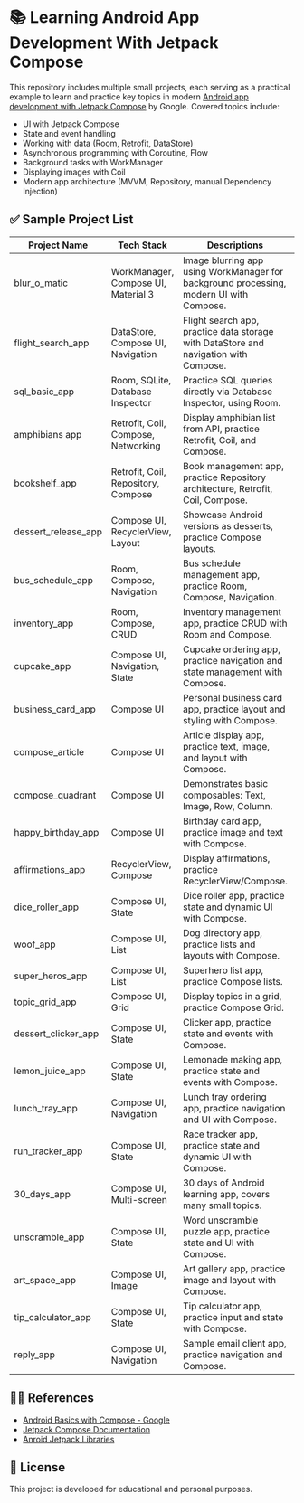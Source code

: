 # 📚 Learning Android App Development With Jetpack Compose

This repository includes multiple small projects, each serving as a practical example to learn and practice key topics in modern [Android app development with Jetpack Compose](https://developer.android.com/courses/android-basics-compose/course) by Google. Covered topics include:

- UI with Jetpack Compose
- State and event handling
- Working with data (Room, Retrofit, DataStore)
- Asynchronous programming with Coroutine, Flow
- Background tasks with WorkManager
- Displaying images with Coil
- Modern app architecture (MVVM, Repository, manual Dependency Injection)

## ✅ Sample Project List

| Project Name        | Tech Stack                          | Descriptions                                                                            | Source                                       |
| ------------------- | ----------------------------------- | --------------------------------------------------------------------------------------- | -------------------------------------------- |
| blur_o_matic        | WorkManager, Compose UI, Material 3 | Image blurring app using WorkManager for background processing, modern UI with Compose. | [blur_o_matic](./blur_o_matic)               |
| flight_search_app   | DataStore, Compose UI, Navigation   | Flight search app, practice data storage with DataStore and navigation with Compose.    | [flight_search_app](./flight_search_app)     |
| sql_basic_app       | Room, SQLite, Database Inspector    | Practice SQL queries directly via Database Inspector, using Room.                       | [sql_basic_app](./sql_basic_app)             |
| amphibians app      | Retrofit, Coil, Compose, Networking | Display amphibian list from API, practice Retrofit, Coil, and Compose.                  | [amphibians app](./amphibians%20app)         |
| bookshelf_app       | Retrofit, Coil, Repository, Compose | Book management app, practice Repository architecture, Retrofit, Coil, Compose.         | [bookshelf_app](./bookshelf_app)             |
| dessert_release_app | Compose UI, RecyclerView, Layout    | Showcase Android versions as desserts, practice Compose layouts.                        | [dessert_release_app](./dessert_release_app) |
| bus_schedule_app    | Room, Compose, Navigation           | Bus schedule management app, practice Room, Compose, Navigation.                        | [bus_schedule_app](./bus_schedule_app)       |
| inventory_app       | Room, Compose, CRUD                 | Inventory management app, practice CRUD with Room and Compose.                          | [inventory_app](./inventory_app)             |
| cupcake_app         | Compose UI, Navigation, State       | Cupcake ordering app, practice navigation and state management with Compose.            | [cupcake_app](./cupcake_app)                 |
| business_card_app   | Compose UI                          | Personal business card app, practice layout and styling with Compose.                   | [business_card_app](./business_card_app)     |
| compose_article     | Compose UI                          | Article display app, practice text, image, and layout with Compose.                     | [compose_article](./compose_article)         |
| compose_quadrant    | Compose UI                          | Demonstrates basic composables: Text, Image, Row, Column.                               | [compose_quadrant](./compose_quadrant)       |
| happy_birthday_app  | Compose UI                          | Birthday card app, practice image and text with Compose.                                | [happy_birthday_app](./happy_birthday_app)   |
| affirmations_app    | RecyclerView, Compose               | Display affirmations, practice RecyclerView/Compose.                                    | [affirmations_app](./affirmations_app)       |
| dice_roller_app     | Compose UI, State                   | Dice roller app, practice state and dynamic UI with Compose.                            | [dice_roller_app](./dice_roller_app)         |
| woof_app            | Compose UI, List                    | Dog directory app, practice lists and layouts with Compose.                             | [woof_app](./woof_app)                       |
| super_heros_app     | Compose UI, List                    | Superhero list app, practice Compose lists.                                             | [super_heros_app](./super_heros_app)         |
| topic_grid_app      | Compose UI, Grid                    | Display topics in a grid, practice Compose Grid.                                        | [topic_grid_app](./topic_grid_app)           |
| dessert_clicker_app | Compose UI, State                   | Clicker app, practice state and events with Compose.                                    | [dessert_clicker_app](./dessert_clicker_app) |
| lemon_juice_app     | Compose UI, State                   | Lemonade making app, practice state and events with Compose.                            | [lemon_juice_app](./lemon_juice_app)         |
| lunch_tray_app      | Compose UI, Navigation              | Lunch tray ordering app, practice navigation and UI with Compose.                       | [lunch_tray_app](./lunch_tray_app)           |
| run_tracker_app     | Compose UI, State                   | Race tracker app, practice state and dynamic UI with Compose.                           | [run_tracker_app](./run_tracker_app)         |
| 30_days_app         | Compose UI, Multi-screen            | 30 days of Android learning app, covers many small topics.                              | [30_days_app](./30_days_app)                 |
| unscramble_app      | Compose UI, State                   | Word unscramble puzzle app, practice state and UI with Compose.                         | [unscramble_app](./unscramble_app)           |
| art_space_app       | Compose UI, Image                   | Art gallery app, practice image and layout with Compose.                                | [art_space_app](./art_space_app)             |
| tip_calculator_app  | Compose UI, State                   | Tip calculator app, practice input and state with Compose.                              | [tip_calculator_app](./tip_calculator_app)   |
| reply_app           | Compose UI, Navigation              | Sample email client app, practice navigation and Compose.                               | [reply_app](./reply_app)                     |

## 🧑‍🏫 References

- [Android Basics with Compose - Google](https://developer.android.com/courses/android-basics-compose/course)
- [Jetpack Compose Documentation](https://developer.android.com/jetpack/compose)
- [Anroid Jetpack Libraries](https://developer.android.com/jetpack/androidx/explorer?case=all)

## 📝 License

This project is developed for educational and personal purposes.
